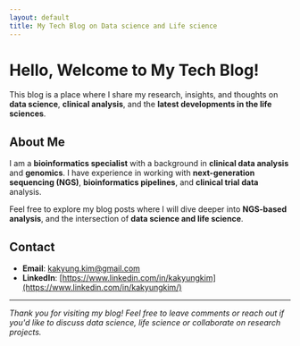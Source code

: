 ```yaml
---
layout: default
title: My Tech Blog on Data science and Life science
---
```


# Hello, Welcome to My Tech Blog!

This blog is a place where I share my research, insights, and thoughts on **data science**, **clinical analysis**, and the **latest developments in the life sciences**.

## About Me

I am a **bioinformatics specialist** with a background in **clinical data analysis** and **genomics**. I have experience in working with **next-generation sequencing (NGS)**, **bioinformatics pipelines**, and **clinical trial data** analysis.

Feel free to explore my blog posts where I will dive deeper into **NGS-based analysis**, and the intersection of **data science and life science**.

## Contact

- **Email**: kakyung.kim@gmail.com
- **LinkedIn**: [https://www.linkedin.com/in/kakyungkim](https://www.linkedin.com/in/kakyungkim/)

---

*Thank you for visiting my blog! Feel free to leave comments or reach out if you'd like to discuss data science, life science or collaborate on research projects.*
